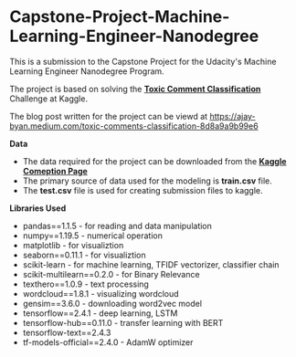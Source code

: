 # Capstone-Project-Machine-Learning-Engineer-Nanodegree

This is a submission to the Capstone Project for the Udacity's Machine Learning Engineer Nanodegree Program.

The project is based on solving the [**Toxic Comment Classification**](https://www.kaggle.com/c/jigsaw-toxic-comment-classification-challenge/overview) Challenge at Kaggle.

The blog post written for the project can be viewd at https://ajay-byan.medium.com/toxic-comments-classification-8d8a9a9b99e6

**Data**
- The data required for the project can be downloaded from the [**Kaggle Comeption Page**](https://www.kaggle.com/c/jigsaw-toxic-comment-classification-challenge/data)
- The primary source of data used for the modeling is **train.csv** file.
- The **test.csv** file is used for creating submission files to kaggle.

**Libraries Used**
- pandas==1.1.5               - for reading and data manipulation
- numpy==1.19.5               - numerical operation
- matplotlib                  - for visualiztion
- seaborn==0.11.1             - for visualiztion
- scikit-learn                - for machine learning, TFIDF vectorizer, classifier chain
- scikit-multilearn==0.2.0    - for Binary Relevance
- texthero==1.0.9             - text processing
- wordcloud==1.8.1            - visualizing wordcloud
- gensim==3.6.0               - downloading word2vec model
- tensorflow==2.4.1           - deep learning, LSTM
- tensorflow-hub==0.11.0      - transfer learning with BERT
- tensorflow-text==2.4.3      
- tf-models-official==2.4.0   - AdamW optimizer
